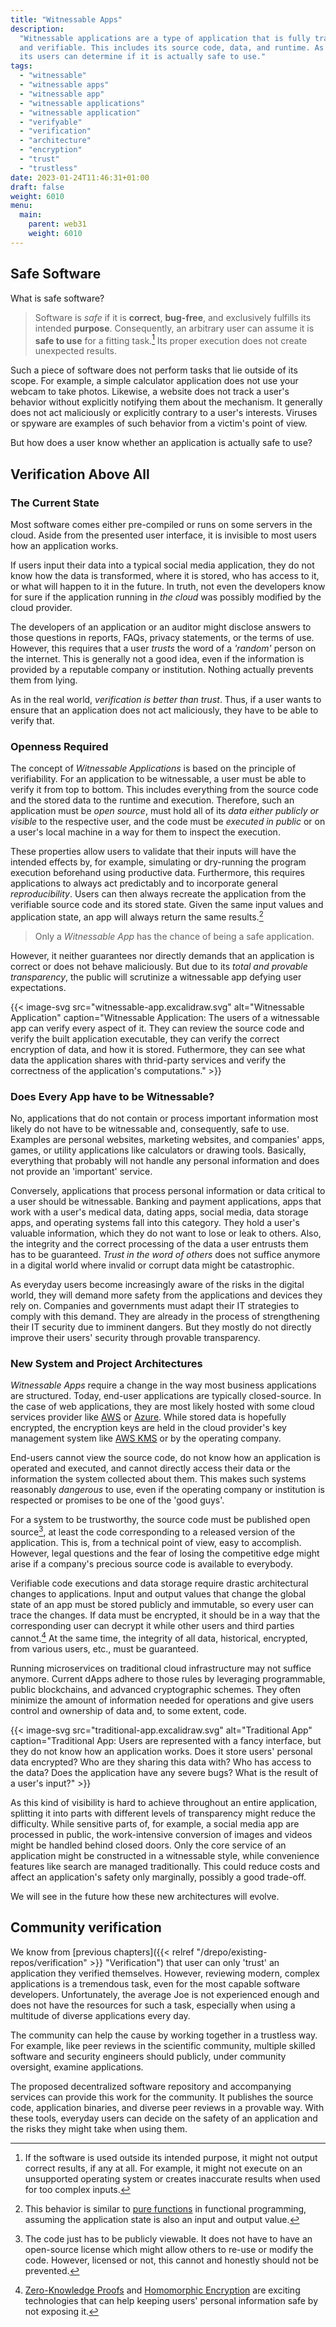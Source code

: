 ```yaml
---
title: "Witnessable Apps"
description:
  "Witnessable applications are a type of application that is fully transparent
  and verifiable. This includes its source code, data, and runtime. As a result,
  its users can determine if it is actually safe to use."
tags:
  - "witnessable"
  - "witnessable apps"
  - "witnessable app"
  - "witnessable applications"
  - "witnessable application"
  - "verifyable"
  - "verification"
  - "architecture"
  - "encryption"
  - "trust"
  - "trustless"
date: 2023-01-24T11:46:31+01:00
draft: false
weight: 6010
menu:
  main:
    parent: web31
    weight: 6010
---
```


## Safe Software

What is safe software?

> Software is _safe_ if it is **correct**, **bug-free**, and exclusively
> fulfills its intended **purpose**. Consequently, an arbitrary user can assume
> it is **safe to use** for a fitting task.[^purpose] Its proper execution does
> not create unexpected results.

[^purpose]:
    If the software is used outside its intended purpose, it might not output
    correct results, if any at all. For example, it might not execute on an
    unsupported operating system or creates inaccurate results when used for too
    complex inputs.

Such a piece of software does not perform tasks that lie outside of its scope.
For example, a simple calculator application does not use your webcam to take
photos. Likewise, a website does not track a user's behavior without explicitly
notifying them about the mechanism. It generally does not act maliciously or
explicitly contrary to a user's interests. Viruses or spyware are examples of
such behavior from a victim's point of view.

But how does a user know whether an application is actually safe to use?

## Verification Above All

### The Current State

Most software comes either pre-compiled or runs on some servers in the cloud.
Aside from the presented user interface, it is invisible to most users how an
application works.

If users input their data into a typical social media application, they do not
know how the data is transformed, where it is stored, who has access to it, or
what will happen to it in the future. In truth, not even the developers know for
sure if the application running in _the cloud_ was possibly modified by the
cloud provider.

The developers of an application or an auditor might disclose answers to those
questions in reports, FAQs, privacy statements, or the terms of use. However,
this requires that a user _trusts_ the word of a _'random'_ person on the
internet. This is generally not a good idea, even if the information is provided
by a reputable company or institution. Nothing actually prevents them from
lying.

As in the real world, _verification is better than trust_. Thus, if a user wants
to ensure that an application does not act maliciously, they have to be able to
verify that.

### Openness Required

The concept of _Witnessable Applications_ is based on the principle of
verifiability. For an application to be witnessable, a user must be able to
verify it from top to bottom. This includes everything from the source code and
the stored data to the runtime and execution. Therefore, such an application
must be _open source_, must hold all of its _data either publicly or visible_ to
the respective user, and the code must be _executed in public_ or on a user's
local machine in a way for them to inspect the execution.

These properties allow users to validate that their inputs will have the
intended effects by, for example, simulating or dry-running the program
execution beforehand using productive data. Furthermore, this requires
applications to always act predictably and to incorporate general
_reproducibility_. Users can then always recreate the application from the
verifiable source code and its stored state. Given the same input values and
application state, an app will always return the same results.[^predictably]

[^predictably]:
    This behavior is similar to
    [pure functions](https://en.wikipedia.org/wiki/Pure_function "Pure Function")
    in functional programming, assuming the application state is also an input
    and output value.

> Only a _Witnessable App_ has the chance of being a safe application.

However, it neither guarantees nor directly demands that an application is
correct or does not behave maliciously. But due to its _total and provable
transparency_, the public will scrutinize a witnessable app defying user
expectations.

{{< image-svg
  src="witnessable-app.excalidraw.svg"
  alt="Witnessable Application"
  caption="Witnessable Application: The users of a witnessable app can verify every aspect of it. They can review the source code and verify the built application executable, they can verify the correct encryption of data, and how it is stored. Futhermore, they can see what data the application shares with thrid-party services and verify the correctness of the application's computations." >}}

### Does Every App have to be Witnessable?

No, applications that do not contain or process important information most
likely do not have to be witnessable and, consequently, safe to use. Examples
are personal websites, marketing websites, and companies' apps, games, or
utility applications like calculators or drawing tools. Basically, everything
that probably will not handle any personal information and does not provide an
'important' service.

Conversely, applications that process personal information or data critical to a
user should be witnessable. Banking and payment applications, apps that work
with a user's medical data, dating apps, social media, data storage apps, and
operating systems fall into this category. They hold a user's valuable
information, which they do not want to lose or leak to others. Also, the
integrity and the correct processing of the data a user entrusts them has to be
guaranteed. _Trust in the word of others_ does not suffice anymore in a digital
world where invalid or corrupt data might be catastrophic.

As everyday users become increasingly aware of the risks in the digital world,
they will demand more safety from the applications and devices they rely on.
Companies and governments must adapt their IT strategies to comply with this
demand. They are already in the process of strengthening their IT security due
to imminent dangers. But they mostly do not directly improve their users'
security through provable transparency.

### New System and Project Architectures

_Witnessable Apps_ require a change in the way most business applications are
structured. Today, end-user applications are typically closed-source. In the
case of web applications, they are most likely hosted with some cloud services
provider like [AWS](https://aws.amazon.com/ "AWS") or
[Azure](https://azure.microsoft.com/en-us "Microsoft Azure"). While stored data
is hopefully encrypted, the encryption keys are held in the cloud provider's key
management system like [AWS KMS](https://aws.amazon.com/kms/ "AWS KMS") or by
the operating company.

End-users cannot view the source code, do not know how an application is
operated and executed, and cannot directly access their data or the information
the system collected about them. This makes such systems reasonably _dangerous_
to use, even if the operating company or institution is respected or promises to
be one of the 'good guys'.

For a system to be trustworthy, the source code must be published open
source[^license], at least the code corresponding to a released version of the
application. This is, from a technical point of view, easy to accomplish.
However, legal questions and the fear of losing the competitive edge might arise
if a company's precious source code is available to everybody.

[^license]:
    The code just has to be publicly viewable. It does not have to have an
    open-source license which might allow others to re-use or modify the code.
    However, licensed or not, this cannot and honestly should not be prevented.

Verifiable code executions and data storage require drastic architectural
changes to applications. Input and output values that change the global state of
an app must be stored publicly and immutable, so every user can trace the
changes. If data must be encrypted, it should be in a way that the corresponding
user can decrypt it while other users and third parties cannot.[^crypto] At the
same time, the integrity of all data, historical, encrypted, from various users,
etc., must be guaranteed.

[^crypto]:
    [Zero-Knowledge Proofs](https://en.wikipedia.org/wiki/Zero-knowledge_proof "Zero-Knowledge Proof")
    and
    [Homomorphic Encryption](https://en.wikipedia.org/wiki/Homomorphic_encryption "Homomorphic Encryption")
    are exciting technologies that can help keeping users' personal information
    safe by not exposing it.

Running microservices on traditional cloud infrastructure may not suffice
anymore. Current dApps adhere to those rules by leveraging programmable, public
blockchains, and advanced cryptographic schemes. They often minimize the amount
of information needed for operations and give users control and ownership of
data and, to some extent, code.

{{< image-svg
  src="traditional-app.excalidraw.svg"
  alt="Traditional App"
  caption="Traditional App: Users are represented with a fancy interface, but they do not know how an application works. Does it store users' personal data encrypted? Who are they sharing this data with? Who has access to the data? Does the application have any severe bugs? What is the result of a user's input?" >}}

As this kind of visibility is hard to achieve throughout an entire application,
splitting it into parts with different levels of transparency might reduce the
difficulty. While sensitive parts of, for example, a social media app are
processed in public, the work-intensive conversion of images and videos might be
handled behind closed doors. Only the core service of an application might be
constructed in a witnessable style, while convenience features like search are
managed traditionally. This could reduce costs and affect an application's
safety only marginally, possibly a good trade-off.

We will see in the future how these new architectures will evolve.

## Community verification

We know from [previous
chapters]({{< relref "/drepo/existing-repos/verification" >}} "Verification") that
user can only 'trust' an application they verified themselves. However,
reviewing modern, complex applications is a tremendous task, even for the most
capable software developers. Unfortunately, the average Joe is not experienced
enough and does not have the resources for such a task, especially when using a
multitude of diverse applications every day.

The community can help the cause by working together in a trustless way. For
example, like peer reviews in the scientific community, multiple skilled
software and security engineers should publicly, under community oversight,
examine applications.

The proposed decentralized software repository and accompanying services can
provide this work for the community. It publishes the source code, application
binaries, and diverse peer reviews in a provable way. With these tools, everyday
users can decide on the safety of an application and the risks they might take
when using them.